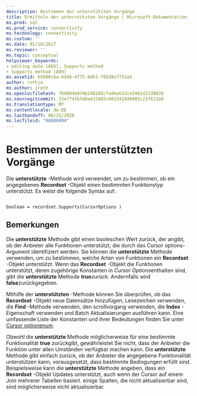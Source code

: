 ```yaml
---
description: Bestimmen der unterstützten Vorgänge
title: Ermitteln der unterstützten Vorgänge | Microsoft-Dokumentation
ms.prod: sql
ms.prod_service: connectivity
ms.technology: connectivity
ms.custom: ''
ms.date: 01/19/2017
ms.reviewer: ''
ms.topic: conceptual
helpviewer_keywords:
- editing data [ADO], Supports method
- Supports method [ADO]
ms.assetid: 65090cba-6d46-4775-8d61-f6838e7752a6
author: rothja
ms.author: jroth
ms.openlocfilehash: 769004bd74b248188cfa96e633ce5961d2330838
ms.sourcegitcommit: 33e774fbf48a432485c601541840905c21f613a0
ms.translationtype: MT
ms.contentlocale: de-DE
ms.lasthandoff: 08/25/2020
ms.locfileid: "88806894"
---
```

# <a name="determining-what-is-supported"></a>Bestimmen der unterstützten Vorgänge
Die **unterstützte** -Methode wird verwendet, um zu bestimmen, ob ein angegebenes **Recordset** -Objekt einen bestimmten Funktionstyp unterstützt. Es weist die folgende Syntax auf:  
  
```  
  
boolean = recordset.Supports(CursorOptions )  
```  
  
## <a name="remarks"></a>Bemerkungen  
 Die **unterstützte** Methode gibt einen booleschen Wert zurück, der angibt, ob der Anbieter alle Funktionen unterstützt, die durch das Cursor options-Argument identifiziert werden. Sie können die **unterstützte** Methode verwenden, um zu bestimmen, welche Arten von Funktionen ein **Recordset** -Objekt unterstützt. Wenn das **Recordset** -Objekt die Funktionen unterstützt, deren zugehörige Konstanten in *Cursor Options*enthalten sind, gibt die **unterstützte** Methode **true**zurück. Andernfalls wird **false**zurückgegeben.  
  
 Mithilfe der **unterstützten** -Methode können Sie überprüfen, ob das **Recordset** -Objekt neue Datensätze hinzufügen, Lesezeichen verwenden, die **Find** -Methode verwenden, den scrollvorgang verwenden, die **Index** -Eigenschaft verwenden und Batch Aktualisierungen ausführen kann. Eine umfassende Liste der Konstanten und ihrer Bedeutungen finden Sie unter [Cursor optionenum](../../reference/ado-api/cursoroptionenum.md).  
  
 Obwohl die **unterstützte** Methode möglicherweise für eine bestimmte Funktionalität **true** zurückgibt, gewährleistet Sie nicht, dass der Anbieter die Funktion unter allen Umständen verfügbar machen kann. Die **unterstützte** Methode gibt einfach zurück, ob der Anbieter die angegebene Funktionalität unterstützen kann, vorausgesetzt, dass bestimmte Bedingungen erfüllt sind. Beispielsweise kann die **unterstützte** Methode angeben, dass ein **Recordset** -Objekt Updates unterstützt, auch wenn der Cursor auf einem Join mehrerer Tabellen basiert. einige Spalten, die nicht aktualisierbar sind, sind möglicherweise nicht aktualisierbar.